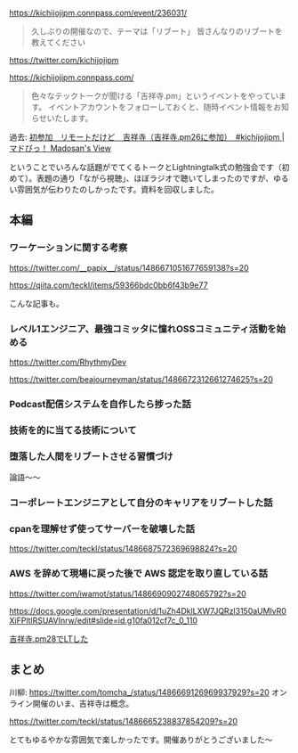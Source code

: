 https://kichijojipm.connpass.com/event/236031/

> 久しぶりの開催なので、テーマは「リブート」
> 皆さんなりのリブートを教えてください

https://twitter.com/kichijojipm

https://kichijojipm.connpass.com/

> 色々なテックトークが聞ける「吉祥寺.pm」というイベントをやっています。
> イベントアカウントをフォローしておくと、随時イベント情報をお知らせいたします。

過去: [初参加　リモートだけど　吉祥寺（吉祥寺.pm26に参加）　#kichijojipm | マドびっ！ Madosan's View](https://madowindahead.info/2021/04/kichijojipm26/)

ということでいろんな話題がでてくるトークとLightningtalk式の勉強会です（初めて）。表題の通り「ながら視聴」、ほぼラジオで聴いてしまったのですが、ゆるい雰囲気が伝わりたのしかったです。資料を回収しました。

## 本編

### ワーケーションに関する考察

https://twitter.com/__papix__/status/1486671051677659138?s=20

<script async class="speakerdeck-embed" data-id="5af46275579648e5a85c0d7f13ac5c4e" data-ratio="1.77777777777778" src="//speakerdeck.com/assets/embed.js"></script>

https://qiita.com/teckl/items/59366bdc0bb6f43b9e77

こんな記事も。


### レベル1エンジニア、最強コミッタに憧れOSSコミュニティ活動を始める

https://twitter.com/RhythmyDev

https://twitter.com/beajourneyman/status/1486672312661274625?s=20


### Podcast配信システムを自作したら捗った話

<script async class="speakerdeck-embed" data-id="488ceffbf41b426b877dfb8109068afc" data-ratio="1.33333333333333" src="//speakerdeck.com/assets/embed.js"></script>


### 技術を的に当てる技術について

<script async class="speakerdeck-embed" data-id="bb51a4a198f748bb8ff191bb915ff3e7" data-ratio="1.77777777777778" src="//speakerdeck.com/assets/embed.js"></script>


### 堕落した人間をリブートさせる習慣づけ

<script async class="speakerdeck-embed" data-id="19b132378b8d40deaee34089b76b9f6d" data-ratio="1.77725118483412" src="//speakerdeck.com/assets/embed.js"></script>

論語～～

### コーポレートエンジニアとして自分のキャリアをリブートした話

<script async class="speakerdeck-embed" data-id="68bf126f83104e25ac8ddc38782d6dab" data-ratio="1.77725118483412" src="//speakerdeck.com/assets/embed.js"></script>


### cpanを理解せず使ってサーバーを破壊した話

https://twitter.com/teckl/status/1486687572369698824?s=20



### AWS を辞めて現場に戻った後で AWS 認定を取り直している話

https://twitter.com/iwamot/status/1486690902748065792?s=20

https://docs.google.com/presentation/d/1uZh4DklLXW7JQRzl3150aUMlvR0XiFPltlRSUAVInrw/edit#slide=id.g10fa012cf7c_0_110

[吉祥寺.pm28でLTした](http://iwamot.ldblog.jp/archives/2526979.html)


## まとめ

川柳: https://twitter.com/tomcha_/status/1486669126969937929?s=20
オンライン開催のいま、吉祥寺は概念。

https://twitter.com/teckl/status/1486665238837854209?s=20

とてもゆるやかな雰囲気で楽しかったです。開催ありがとうございました～

